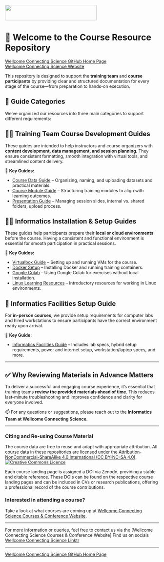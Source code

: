 <img src="https://coursesandconferences.wellcomeconnectingscience.org/wp-content/themes/wcc_courses_and_conferences/dist/assets/svg/logo.svg" width="300" height="50"> 

# 🧭 Welcome to the Course Resource Repository

[Wellcome Connecting Science GitHub Home Page](https://github.com/WCSCourses) <br /> 
[Wellcome Connecting Science Website](https://coursesandconferences.wellcomeconnectingscience.org/)

This repository is designed to support the **training team** and **course participants** by providing clear and structured documentation for every stage of the course—from preparation to hands-on execution.

## 📂 Guide Categories

We’ve organized our resources into three main categories to support different requirements:

## 🧑‍🏫 Training Team Course Development Guides

These guides are intended to help instructors and course organizers with **content development, data management, and session planning**. They ensure consistent formatting, smooth integration with virtual tools, and streamlined content delivery.

📘 **Key Guides:**
- [Course Data Guide](https://github.com/WCSCourses/WCS_Informatics_Guides/blob/main/TrainingTeam_Guides/Course_data_guide.md) – Organizing, naming, and uploading datasets and practical materials.
- [Course Module Guide](https://github.com/WCSCourses/WCS_Informatics_Guides/blob/main/TrainingTeam_Guides/Course_modules_guide.md) – Structuring training modules to align with learning outcomes.
- [Presentation Guide](https://github.com/WCSCourses/WCS_Informatics_Guides/blob/main/TrainingTeam_Guides/Slides_guide.md) – Managing session slides, internal vs. shared folders, upload process.

## 👩‍💻 Informatics Installation & Setup Guides

These guides help participants prepare their **local or cloud environments** before the course. Having a consistent and functional environment is essential for smooth participation in practical sessions.

🔧 **Key Guides:**
- [Virtualbox Guide](https://github.com/WCSCourses/WCS_Informatics_Guides/blob/main/Installation_Guides/VM_Guide.md) – Setting up and running VMs for the course.
- [Docker Setup](https://github.com/WCSCourses/WCS_Informatics_Guides/blob/main/Installation_Guides/Docker_guide.md) – Installing Docker and running training containers.
- [Google Colab](https://github.com/WCSCourses/WCS_Informatics_Guides/blob/main/Installation_Guides/Google_Colab.md) – Using Google Colab for exercises without local installation.
- [Linux Learning Resources](https://github.com/WCSCourses/WCS_Informatics_Guides/blob/main/Installation_Guides/linux_learning.md) – Introductory resources for working in Linux environments.

## 🏢 Informatics Facilities Setup Guide

For **in-person courses**, we provide setup requirements for computer labs and hired workstations to ensure participants have the correct environment ready upon arrival.

📘 **Key Guide:**
- [Informatics Facilities Guide](https://github.com/WCSCourses/WCS_Informatics_Guides/blob/main/InformaticsFacilities_Guide/README.md) – Includes lab specs, hybrid setup requirements, power and internet setup, workstation/laptop specs, and more.

---

## ✅ Why Reviewing Materials in Advance Matters

To deliver a successful and engaging course experience, it’s essential that training teams **review the provided materials ahead of time**. This reduces last-minute troubleshooting and improves confidence and clarity for everyone involved.

📫 For any questions or suggestions, please reach out to the **Informatics Team at Wellcome Connecting Science**.

******

### Citing and Re-using Course Material

The course data are free to reuse and adapt with appropriate attribution. All course data in these repositories are licensed under the <a rel="license" href="https://creativecommons.org/licenses/by-nc-sa/4.0/">Attribution-NonCommercial-ShareAlike 4.0 International (CC BY-NC-SA 4.0)</a>. <a rel="license" href="http://creativecommons.org/licenses/by/4.0/"><img alt="Creative Commons Licence" style="border-width:0" src="https://i.creativecommons.org/l/by-nc-sa/4.0/88x31.png" /></a><br /> 

Each course landing page is assigned a DOI via Zenodo, providing a stable and citable reference. These DOIs can be found on the respective course landing pages and can be included in CVs or research publications, offering a professional record of the course contributions.

### Interested in attending a course?

Take a look at what courses are coming up at [Wellcome Connecting Science Courses & Conference Website](https://coursesandconferences.wellcomeconnectingscience.org/our-events/).

---

For more information or queries, feel free to contact us via the [Wellcome Connecting Science Courses & Conference Website]
Find us on socials [Wellcome Connecting Science Linktr](https://linktr.ee/eventswcs)

---

[Wellcome Connecting Science GitHub Home Page](https://github.com/WCSCourses) 
